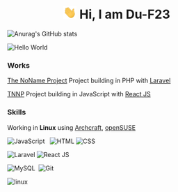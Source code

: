 <h1 align="center"> <img src="https://raw.githubusercontent.com/ABSphreak/ABSphreak/master/gifs/Hi.gif" width="30" > Hi, I am Du-F23</h1>

![Anurag's GitHub stats](https://github-readme-stats.vercel.app/api?username=Du-F23&show_icons=true&theme=dark)

![Hello World](https://github-readme-stats.vercel.app/api/top-langs/?username=Du-F23&layout=compact&langs_count=10&hide=asp,php&title_color=ffffff&text_color=c9cacc&icon_color=2bbc8a&bg_color=1d1f21)


### Works

[The NoName Project](https://laravel-production-0a72.up.railway.app/) Project building in PHP with [Laravel](https://laravel.com/)

[TNNP](https://tnnp-react-production.up.railway.app/) Project building in JavaScript with [React JS](https://es.reactjs.org/)

### Skills

 Working in **Linux** using [Archcraft](https://archcraft.io/), [openSUSE](https://es.opensuse.org/Bienvenidos_a_openSUSE.org)
 


![JavaScript](https://img.shields.io/badge/JavaScript-black?style=for-the-badge&logo=javascript&logoColor=F7DF1E) &nbsp;
![HTML](https://img.shields.io/badge/HTML5-E34F26?style=for-the-badge&logo=html5&logoColor=white) 
![CSS](https://img.shields.io/badge/CSS-blue?&style=for-the-badge&logo=css3&logoColor=white)

![Laravel](https://img.shields.io/badge/laravel-red?style=for-the-badge&logo=laravel&logoColor=white) 
![React JS](https://img.shields.io/badge/React_js-blue?style=for-the-badge&logo=React&logoColor=white) 
 
![MySQL](https://img.shields.io/badge/MySQL-blue?style=for-the-badge&logo=mysql&logoColor=white)&nbsp;
![Git](https://img.shields.io/badge/Git-red?style=for-the-badge&logo=git&logoColor=white)&nbsp;

![linux](https://img.shields.io/badge/linux-black?style=for-the-badge&logo=linux&logoColor=white)&nbsp;
 
